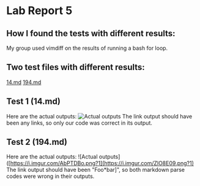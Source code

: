# Lab Report 5

## How I found the tests with different results:

My group used vimdiff on the results of running a bash for loop.

## Two test files with different results:

[14.md](https://github.com/nidhidhamnani/markdown-parser/blob/8dd87e6914ae40a4321aac8e2483e349de40b03c/test-files/14.md)
[194.md](https://github.com/nidhidhamnani/markdown-parser/blob/8dd87e6914ae40a4321aac8e2483e349de40b03c/test-files/194.md)

## Test 1 (14.md)
Here are the actual outputs:
![Actual outputs](https://i.imgur.com/AbPTDBo.png?1)
The link output should have been any links, so only our code was correct in its output.

## Test 2 (194.md)
Here are the actual outputs:
![Actual outputs]([https://i.imgur.com/AbPTDBo.png?1](https://i.imgur.com/ZlO8E09.png?1)
The link output should have been "Foo*bar]", so both markdown parse codes were wrong in their outputs.

